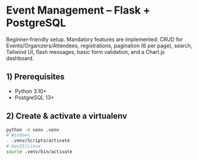 # Event Management – Flask + PostgreSQL


Beginner‑friendly setup. Mandatory features are implemented: CRUD for Events/Organizers/Attendees, registrations, pagination (6 per page), search, Tailwind UI, flash messages, basic form validation, and a Chart.js dashboard.


## 1) Prerequisites
- Python 3.10+
- PostgreSQL 13+


## 2) Create & activate a virtualenv
```bash
python -m venv .venv
# Windows
. .venv/Scripts/activate
# macOS/Linux
source .venv/bin/activate